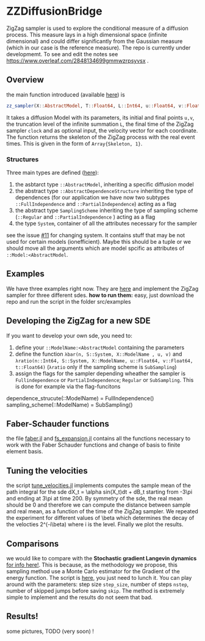 # ZZDiffusionBridge
ZigZag sampler is used to explore the conditional measure of a diffusion process. This measure lays in a high dimensional space (infinite dimensional) and could differ significantly from the Gaussian measure (which in our case is the reference measure). The repo is currently under developmemt. To see and edit the notes see https://www.overleaf.com/2848134699gmmwzrpsyvsx .


## Overview
the main function introduced (available [here](src/zz_sampler.jl)) is  

```julia
zz_sampler(X::AbstractModel, T::Float64, L::Int64, u::Float64, v::Float64, clock::Float64; θ = fill(1.0, 2<<L - 1))
```

It takes a diffusion Model with its parameters, its initial and final points `u,v`, the truncation level of the infinite summation `L`, the final time of the ZigZag sampler `clock` and as optional input, the velocity vector for each coordinate. The function returns the skeleton of the ZigZag process with the real event times. This is given in the form of `Array{Skeleton, 1}`. 

### Structures
Three main types are defined ([here](src/types.jl)): 
1. the asbtarct type `::AbstractModel`, inheriting a specific diffusion model
2. the abstract type `::AbstractDependenceStructure` inheriting the type of dependences (for our application we have now two subtypes `::FullIndependence` and `::PartialIndependence`) acting as a flag
3. the abstract type `SamplingScheme` inheriting the type of sampling scheme (`::Regular` and `::PartialIndependence` ) acting as a flag
4. the type `System`, container of all the attributes necessary for the sampler

see the issue [#11](/../../issues/11) for changing system. It contains stuff that may be not used for certain models (ionefficient). Maybe this should be a tuple or we should move all the arguments which are model spcific as attributes of `::Model:<AbstractModel`.

## Examples
We have three examples right now. They are [here](/src/examples) and implement the ZigZag sampler for three different sdes. **how to run them:** easy, just download the repo and run the script in the folder src/examples 

## Developing the ZigZag for a new SDE
If you want to develop your own sde, you need to:
1. define your  `::ModelName:<AbstractModel` containing the parameters
2. define the function `λbar(n, S::System, X::ModelName , u, v)` and `λratio(n::Int64, S::System, X::ModelName, u::Float64, v::Float64, t::Float64)` (`λratio` only if the sampling scheme is `SubSampling`)
3. assign the flags for the sampler depending wheather the sampler is `Fullindependence` or `PartialIndependence`; `Regular` or `SubSampling`. This is done for example via the flag-funcitons

dependence_strucute(::ModelName) = FullIndependence()
sampling_scheme(::ModelName) = SubSampling()
## Faber-Schauder functions
the file [faber.jl](src/faber.jl) and [fs_expansion.jl](src/fs_expansion.jl) contains all the functions necessary to work with the Faber Schauder functions and change of basis to finite element basis. 

## Tuning the velocities
the script [tune_velocities.jl](scripts/tune_velocities.jl) implements computes the sample mean of the path integral for the sde dX_t = \alpha sin(X_t)dt + dB_t starting from -3\pi and ending at 3\pi at time 200. By symmetry of the sde, the real mean should be 0 and therefore we can compute the distance between sample and real mean, as a function of the time of the ZigZag sampler. We repeated the experiment for different values of \beta which determines the decay of the velocties 2^(-i\beta) where i is the level. Finally we plot the results.

## Comparisons
we would like to compare with the **Stochastic gradient Langevin dynamics** [for info here!](https://en.wikipedia.org/wiki/Stochastic_gradient_Langevin_dynamics). This is because, as the methodology we propose, this sampling method use a Monte Carlo estimator for the Gradient of the energy function. The script is [here](scripts/s_langevin_diffusion.jl), you just need to lunch it. You can play around with the parameters: step size `step_size`, number of steps `nstep`, number of skipped jumps before saving `skip`.  The method is extremely simple to implement and the results do not seem that bad. 

## Results!
some pictures, TODO (very soon) !

